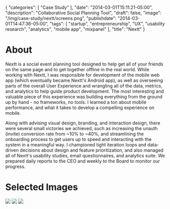 {
   "categories": [
      "Case Study"
   ],
   "date": "2014-03-01T15:11:21-05:00",
   "description": "Collaborative Social Planning Tool",
   "draft": false,
   "image": "/img/case-study/nextt/screens.png",
   "publishdate": "2014-03-01T14:47:36-05:00",
   "tags": [
      "startup",
      "entrepreneurship",
      "UX",
      "usability research",
      "analytics",
      "mobile app",
      "mixpanel"
   ],
   "title": "Nextt"
}

# About

Nextt is a social event planning tool designed to help get all of your friends on the same page and to get together offline in the real world. While working with Nextt, I was responsible for development of the mobile web app (which eventually became Nextt's Android app), as well as overseeing parts of the overall User Experience and wrangling all of the data, metrics, and analytics to help guide product development. The most interesting and valuable piece of this experience was building everything from the ground up by hand - no frameworks, no tools. I learned a ton about mobile performance, and what it takes to develop a compelling experience on mobile.

Along with advising visual design, branding, and interaction design, there were several small victories we achieved, such as increasing the unauth (invite) conversion rate from ~10% to ~40%, and streamlining the onboarding process to get users up to speed and interacting with the system in a meaningful way. I championed tight iteration loops and data-driven decisions about design and feature prioritization, and also managed all of Nextt's usability studies, email questionnaires, and analytics suite. We prepared daily reports to the CEO and weekly to the Board to monitor our progress.

# Selected Images

<img src="/img/case-study/nextt/unauth.png" />
<img src="/img/case-study/nextt/onboarding.png" />
<img src="/img/case-study/nextt/screens.png" />
